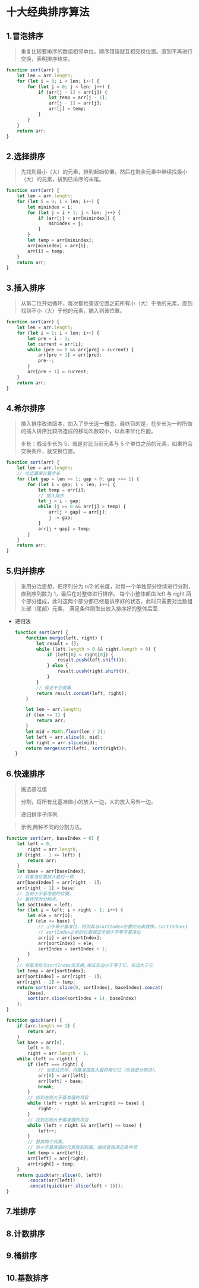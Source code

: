 # 十大经典排序算法

## 1.冒泡排序

> 重复比较要排序的数组相邻单位，顺序错误就互相交换位置。直到不再进行交换，表明排序结束。

```javascript
function sort(arr) {
    let len = arr.length;
    for (let i = 0; i < len; i++) {
        for (let j = 0; j < len; j++) {
            if (arr[j - 1] > arr[j]) {
                let temp = arr[j - 1];
                arr[j - 1] = arr[j];
                arr[j] = temp;
            }
        }
    }
    return arr;
}
```

## 2.选择排序

> 先找到最小（大）的元素，排到起始位置，然后在剩余元素中继续找最小（大）的元素，排到已排序的末尾。

```javascript
function sort(arr) {
    let len = arr.length;
    for (let i = 0; i < len; i++) {
        let minindex = i;
        for (let j = i + 1; j < len; j++) {
            if (arr[j] < arr[minindex]) {
                minindex = j;
            }
        }
        let temp = arr[minindex];
        arr[minindex] = arr[i];
        arr[i] = temp;
    }
    return arr;
}
```

## 3.插入排序

> 从第二位开始循环，每次都检查该位置之前所有小（大）于他的元素，直到找到不小（大）于他的元素，插入到该位置。

```javascript
function sort(arr) {
    let len = arr.length;
    for (let i = 1; i < len; i++) {
        let pre = i - 1;
        let current = arr[i];
        while (pre >= 0 && arr[pre] > current) {
            arr[pre + 1] = arr[pre];
            pre--;
        }
        arr[pre + 1] = current;
    }
    return arr;
}
```

## 4.希尔排序

> 插入排序改进版本，加入了步长这一概念。最终目的是，在步长为一时所做的插入排序比较所造成的移动次数较小，以此来优化性能。
>
> 步长：假设步长为 5，就是对比当前元素与 5 个单位之前的元素，如果符合交换条件，就交换位置。

```javascript
function sort(arr) {
    let len = arr.length;
    // 位运算来计算步长
    for (let gap = len >> 1; gap > 0; gap >>= 1) {
        for (let i = gap; i < len; i++) {
            let temp = arr[i];
            // 插入排序
            let j = i - gap;
            while (j >= 0 && arr[j] > temp) {
                arr[j + gap] = arr[j];
                j -= gap;
            }
            arr[j + gap] = temp;
        }
    }
    return arr;
}
```

## 5.归并排序

> 采用分治思想，把序列分为 n/2 的长度，对每一个单独部分继续进行分割，直到序列数为 1，最后在对整体进行排序。
> 每个小整体都由 left 与 right 两个部分组成，此时这两个部分都已经是排序好的状态，此时只需要对比数组头部（尾部）元素，
> 满足条件则取出放入排序好的整体后面.

-   递归法

    ```javascript
    function sort(arr) {
        function merge(left, right) {
            let result = [];
            while (left.length > 0 && right.length > 0) {
                if (left[0] < right[0]) {
                    result.push(left.shift());
                } else {
                    result.push(right.shift());
                }
            }
            // 保证不会遗漏
            return result.concat(left, right);
        }

        let len = arr.length;
        if (len <= 1) {
            return arr;
        }
        let mid = Math.floor(len / 2);
        let left = arr.slice(0, mid);
        let right = arr.slice(mid);
        return merge(sort(left), sort(right));
    }
    ```

## 6.快速排序

> 挑选基准值
>
> 分割，将所有比基准值小的放入一边，大的放入另外一边。
>
> 递归排序子序列.

> 示例,两种不同的分割方法。

```javascript
function sort(arr, baseIndex = 0) {
    let left = 0,
        right = arr.length;
    if (right - 1 <= left) {
        return arr;
    }
    let base = arr[baseIndex];
    // 将基准位置放入最后一项
    arr[baseIndex] = arr[right - 1];
    arr[right - 1] = base;
    // 当前小于基准值的位置。
    // 最终作为分割点。
    let sortIndex = left;
    for (let i = left; i < right - 1; i++) {
        let ele = arr[i];
        if (ele <= base) {
            // 小于等于基准位，则讲其与sortIndex位置的元素替换，sortIndex+1
            // sortIndex之前的位置保证全部小于等于基准位
            arr[i] = arr[sortIndex];
            arr[sortIndex] = ele;
            sortIndex = sortIndex + 1;
        }
    }
    // 将基准位与sortIndex位互换,保证左边小于等于它，右边大于它
    let temp = arr[sortIndex];
    arr[sortIndex] = arr[right - 1];
    arr[right - 1] = temp;
    return sort(arr.slice(0, sortIndex), baseIndex).concat(
        [base],
        sort(arr.slice(sortIndex + 1), baseIndex)
    );
}
```

```javascript
function quick(arr) {
    if (arr.length <= 1) {
        return arr;
    }
    let base = arr[0],
        left = 0,
        right = arr.length - 1;
    while (left <= right) {
        if (left === right) {
            // 当查找完毕，将基准值放入最终索引位（也就是分割点）。
            arr[0] = arr[left];
            arr[left] = base;
            break;
        }
        // 找到左侧大于基准值的项目
        while (left < right && arr[right] >= base) {
            right--;
        }
        // 找到右侧大于基准值的项目
        while (left < right && arr[left] <= base) {
            left++;
        }
        // 替换两个元素。
        // 将小于基准值的元素放到前面。继续查找满足条件项
        let temp = arr[left];
        arr[left] = arr[right];
        arr[right] = temp;
    }
    return quick(arr.slice(0, left))
        .concat(arr[left])
        .concat(quick(arr.slice(left + 1)));
}
```

## 7.堆排序

## 8.计数排序

## 9.桶排序

## 10.基数排序
